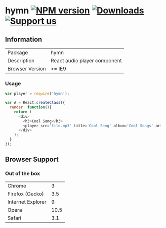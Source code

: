# hymn [![NPM version][npm-image]][npm-url] [![Downloads][downloads-image]][npm-url] [![Support us][gittip-image]][gittip-url]


## Information

<table>
<tr>
<td>Package</td><td>hymn</td>
</tr>
<tr>
<td>Description</td>
<td>React audio player component</td>
</tr>
<tr>
<td>Browser Version</td>
<td>>= IE9</td>
</tr>
</table>

### Usage

```js
var player = require('hymn');

var A = React.createClass({
  render: function(){
    return (
      <div>
        <h3>Cool Song</h3>
        <player src='file.mp3' title='Cool Song' album='Cool Songs' artist='Mr Cool Song' artwork='coolsong.jpg'/>
      </div>
    );
  }
});
```

## Browser Support

### Out of the box

<table>
<tr>
<td>Chrome</td>
<td>3</td>
</tr>
<tr>
<td>Firefox (Gecko)</td>
<td>3.5</td>
</tr>
<tr>
<td>Internet Explorer</td>
<td>9</td>
</tr>
<tr>
<td>Opera</td>
<td>10.5</td>
</tr>
<tr>
<td>Safari</td>
<td>3.1</td>
</tr>
</table>

[gittip-url]: https://www.gittip.com/WeAreFractal/
[gittip-image]: http://img.shields.io/gittip/WeAreFractal.svg

[downloads-image]: http://img.shields.io/npm/dm/hymn.svg
[npm-url]: https://npmjs.org/package/hymn
[npm-image]: http://img.shields.io/npm/v/hymn.svg